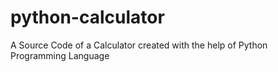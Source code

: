 # python-calculator
A Source Code of a Calculator created with the help of Python Programming Language
